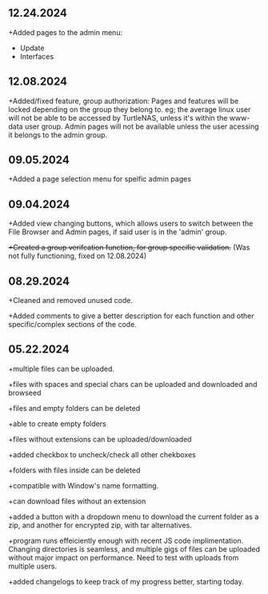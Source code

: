 ## 12.24.2024
+Added pages to the admin menu:
  + Update
  + Interfaces

## 12.08.2024
+Added/fixed feature, group authorization: Pages and features will be locked depending on the group they belong to. eg; the average linux user will not be able to be accessed by TurtleNAS, unless it's within the www-data user group. Admin pages will not be available unless the user acessing it belongs to the admin group.

## 09.05.2024
+Added a page selection menu for speific admin pages

## 09.04.2024
+Added view changing buttons, which allows users to switch between the File Browser and Admin pages, if said user is in the 'admin' group.

~~+Created a group verifcation function, for group specific validation.~~ (Was not fully functioning, fixed on 12.08.2024)

## 08.29.2024
+Cleaned and removed unused code.

+Added comments to give a better description for each function and other specific/complex sections of the code.

## 05.22.2024
+multiple files can be uploaded.

+files with spaces and special chars can be uploaded and downloaded and browseed

+files and empty folders can be deleted

+able to create empty folders

+files without extensions can be uploaded/downloaded

+added checkbox to uncheck/check all other chekboxes

+folders with files inside can be deleted

+compatible with Window's name formatting.

+can download files without an extension

+added a button with a dropdown menu to download the current folder as a zip, and another for encrypted zip, with tar alternatives.

+program runs effeiciently enough with recent JS code implimentation. Changing directories is seamless, and multiple gigs of files can be uploaded without major impact on performance. Need to test with uploads from multiple users.

+added changelogs to keep track of my progress better, starting today.
